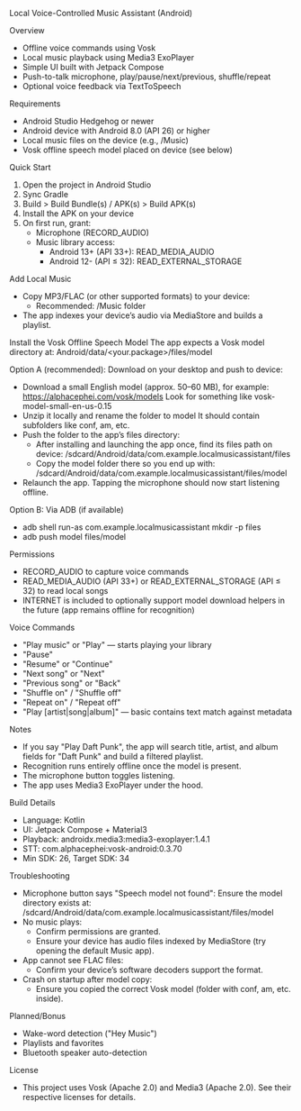 Local Voice-Controlled Music Assistant (Android)

Overview
- Offline voice commands using Vosk
- Local music playback using Media3 ExoPlayer
- Simple UI built with Jetpack Compose
- Push-to-talk microphone, play/pause/next/previous, shuffle/repeat
- Optional voice feedback via TextToSpeech

Requirements
- Android Studio Hedgehog or newer
- Android device with Android 8.0 (API 26) or higher
- Local music files on the device (e.g., /Music)
- Vosk offline speech model placed on device (see below)

Quick Start
1) Open the project in Android Studio
2) Sync Gradle
3) Build > Build Bundle(s) / APK(s) > Build APK(s)
4) Install the APK on your device
5) On first run, grant:
   - Microphone (RECORD_AUDIO)
   - Music library access:
     - Android 13+ (API 33+): READ_MEDIA_AUDIO
     - Android 12- (API ≤ 32): READ_EXTERNAL_STORAGE

Add Local Music
- Copy MP3/FLAC (or other supported formats) to your device:
  - Recommended: /Music folder
- The app indexes your device’s audio via MediaStore and builds a playlist.

Install the Vosk Offline Speech Model
The app expects a Vosk model directory at:
Android/data/<your.package>/files/model

Option A (recommended): Download on your desktop and push to device:
- Download a small English model (approx. 50–60 MB), for example:
  https://alphacephei.com/vosk/models
  Look for something like vosk-model-small-en-us-0.15
- Unzip it locally and rename the folder to model
  It should contain subfolders like conf, am, etc.
- Push the folder to the app’s files directory:
  - After installing and launching the app once, find its files path on device:
    /sdcard/Android/data/com.example.localmusicassistant/files
  - Copy the model folder there so you end up with:
    /sdcard/Android/data/com.example.localmusicassistant/files/model
- Relaunch the app. Tapping the microphone should now start listening offline.

Option B: Via ADB (if available)
- adb shell run-as com.example.localmusicassistant mkdir -p files
- adb push model files/model

Permissions
- RECORD_AUDIO to capture voice commands
- READ_MEDIA_AUDIO (API 33+) or READ_EXTERNAL_STORAGE (API ≤ 32) to read local songs
- INTERNET is included to optionally support model download helpers in the future (app remains offline for recognition)

Voice Commands
- "Play music" or "Play" — starts playing your library
- "Pause"
- "Resume" or "Continue"
- "Next song" or "Next"
- "Previous song" or "Back"
- "Shuffle on" / "Shuffle off"
- "Repeat on" / "Repeat off"
- "Play [artist|song|album]" — basic contains text match against metadata

Notes
- If you say "Play Daft Punk", the app will search title, artist, and album fields for "Daft Punk" and build a filtered playlist.
- Recognition runs entirely offline once the model is present.
- The microphone button toggles listening.
- The app uses Media3 ExoPlayer under the hood.

Build Details
- Language: Kotlin
- UI: Jetpack Compose + Material3
- Playback: androidx.media3:media3-exoplayer:1.4.1
- STT: com.alphacephei:vosk-android:0.3.70
- Min SDK: 26, Target SDK: 34

Troubleshooting
- Microphone button says "Speech model not found":
  Ensure the model directory exists at:
  /sdcard/Android/data/com.example.localmusicassistant/files/model
- No music plays:
  - Confirm permissions are granted.
  - Ensure your device has audio files indexed by MediaStore (try opening the default Music app).
- App cannot see FLAC files:
  - Confirm your device’s software decoders support the format.
- Crash on startup after model copy:
  - Ensure you copied the correct Vosk model (folder with conf, am, etc. inside).

Planned/Bonus
- Wake-word detection ("Hey Music")
- Playlists and favorites
- Bluetooth speaker auto-detection

License
- This project uses Vosk (Apache 2.0) and Media3 (Apache 2.0). See their respective licenses for details.